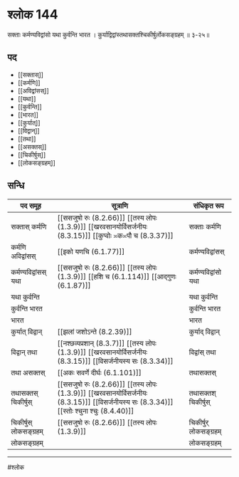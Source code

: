 # श्लोक 144

सक्ताः कर्मण्यविद्वांसो यथा कुर्वन्ति भारत ।
कुर्याद्विद्वांस्तथासक्तश्चिकीर्षुर्लोकसङ्ग्रहम् ॥ ३-२५॥


## पद 

- [[सक्तास्]]
- [[कर्मणि]]
- [[अविद्वांसस्]]
- [[यथा]]
- [[कुर्वन्ति]]
- [[भारत]]
- [[कुर्यात्]]
- [[विद्वान्]]
- [[तथा]]
- [[असक्तस्]]
- [[चिकीर्षुस्]]
- [[लोकसङ्ग्रहम्]]

## सन्धि

| पद समूह | सूत्राणि | संधिकृत रूप |
| ----- | ----- | ----- |
| सक्तास् कर्मणि |  [[ससजुषो रुः (8.2.66)]] [[तस्य लोपः (1.3.9)]] [[खरवसानयोर्विसर्जनीयः (8.3.15)]] [[कुप्वोः ≍क≍पौ च (8.3.37)]] | सक्ताः कर्मणि |
| कर्मणि अविद्वांसस् |  [[इको यणचि (6.1.77)]] | कर्मण्यविद्वांसस् |
| कर्मण्यविद्वांसस् यथा |  [[ससजुषो रुः (8.2.66)]] [[तस्य लोपः (1.3.9)]] [[हशि च (6.1.114)]] [[आद्गुणः (6.1.87)]] | कर्मण्यविद्वांसो यथा |
| यथा कुर्वन्ति |  | यथा कुर्वन्ति |
| कुर्वन्ति भारत |  | कुर्वन्ति भारत |
| भारत |  | भारत |
| कुर्यात् विद्वान् |  [[झलां जशोऽन्ते (8.2.39)]] | कुर्याद् विद्वान् |
| विद्वान् तथा |  [[नश्छव्यप्रशान् (8.3.7)]] [[तस्य लोपः (1.3.9)]] [[खरवसानयोर्विसर्जनीयः (8.3.15)]] [[विसर्जनीयस्य सः (8.3.34)]] | विद्वांस् तथा |
| तथा असक्तस् |  [[अकः सवर्णे दीर्घः (6.1.101)]] | तथासक्तस् |
| तथासक्तस् चिकीर्षुस् |  [[ससजुषो रुः (8.2.66)]] [[तस्य लोपः (1.3.9)]] [[खरवसानयोर्विसर्जनीयः (8.3.15)]] [[विसर्जनीयस्य सः (8.3.34)]] [[स्तोः श्चुना श्चुः (8.4.40)]] | तथासक्तश् चिकीर्षुस् |
| चिकीर्षुस् लोकसङ्ग्रहम् |  [[ससजुषो रुः (8.2.66)]] [[तस्य लोपः (1.3.9)]] | चिकीर्षुर् लोकसङ्ग्रहम् |
| लोकसङ्ग्रहम् |  | लोकसङ्ग्रहम् |


---

#श्लोक